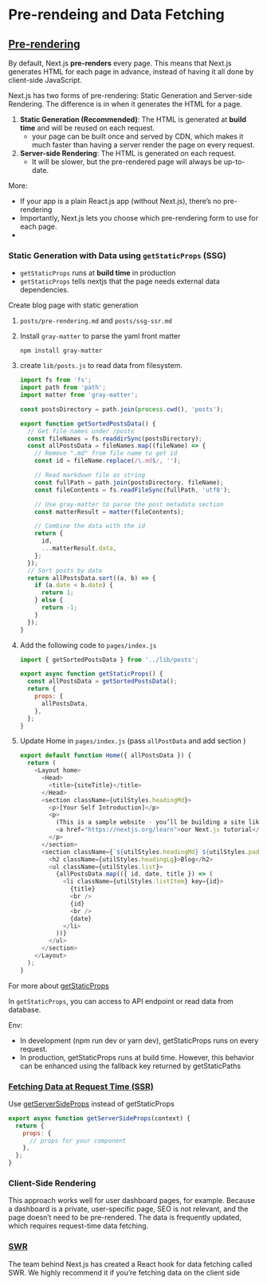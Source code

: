 # Pre-rendeing and Data Fetching

## [Pre-rendering](https://nextjs.org/docs/basic-features/pages#pre-rendering)

By default, Next.js **pre-renders** every page. This means that Next.js generates HTML for each page in advance, instead of having it all done by client-side JavaScript.

Next.js has two forms of pre-rendering: Static Generation and Server-side Rendering. The difference is in when it generates the HTML for a page.

1. **Static Generation (Recommended)**: The HTML is generated at **build time** and will be reused on each request.
    - your page can be built once and served by CDN, which makes it much faster than having a server render the page on every request.
1. **Server-side Rendering**: The HTML is generated on each request.
    - It will be slower, but the pre-rendered page will always be up-to-date.


More:
- If your app is a plain React.js app (without Next.js), there’s no pre-rendering
- Importantly, Next.js lets you choose which pre-rendering form to use for each page.
-

### Static Generation with Data using `getStaticProps` (SSG)

- `getStaticProps` runs at **build time** in production
- `getStaticProps` tells nextjs that the page needs external data dependencies.

Create blog page with static generation

1. `posts/pre-rendering.md` and `posts/ssg-ssr.md`
1. Install `gray-matter` to parse the yaml front matter
    ```
    npm install gray-matter
    ```
1. create `lib/posts.js` to read data from filesystem.

    ```js
    import fs from 'fs';
    import path from 'path';
    import matter from 'gray-matter';

    const postsDirectory = path.join(process.cwd(), 'posts');

    export function getSortedPostsData() {
      // Get file names under /posts
      const fileNames = fs.readdirSync(postsDirectory);
      const allPostsData = fileNames.map((fileName) => {
        // Remove ".md" from file name to get id
        const id = fileName.replace(/\.md$/, '');

        // Read markdown file as string
        const fullPath = path.join(postsDirectory, fileName);
        const fileContents = fs.readFileSync(fullPath, 'utf8');

        // Use gray-matter to parse the post metadata section
        const matterResult = matter(fileContents);

        // Combine the data with the id
        return {
          id,
          ...matterResult.data,
        };
      });
      // Sort posts by date
      return allPostsData.sort((a, b) => {
        if (a.date < b.date) {
          return 1;
        } else {
          return -1;
        }
      });
    }
    ```
1. Add the following code to `pages/index.js`
    ```js
    import { getSortedPostsData } from '../lib/posts';

    export async function getStaticProps() {
      const allPostsData = getSortedPostsData();
      return {
        props: {
          allPostsData,
        },
      };
    }
    ```
1. Update Home in `pages/index.js` (pass `allPostData` and add section )
    ```js
    export default function Home({ allPostsData }) {
      return (
        <Layout home>
          <Head>
            <title>{siteTitle}</title>
          </Head>
          <section className={utilStyles.headingMd}>
            <p>[Your Self Introduction]</p>
            <p>
              (This is a sample website - you’ll be building a site like this on{' '}
              <a href="https://nextjs.org/learn">our Next.js tutorial</a>.)
            </p>
          </section>
          <section className={`${utilStyles.headingMd} ${utilStyles.padding1px}`}>
            <h2 className={utilStyles.headingLg}>Blog</h2>
            <ul className={utilStyles.list}>
              {allPostsData.map(({ id, date, title }) => (
                <li className={utilStyles.listItem} key={id}>
                  {title}
                  <br />
                  {id}
                  <br />
                  {date}
                </li>
              ))}
            </ul>
          </section>
        </Layout>
      );
    }
    ```

For more about [getStaticProps](https://nextjs.org/docs/basic-features/data-fetching#getstaticprops-static-generation)

In `getStaticProps`, you can access to API endpoint or read data from database.

Env:
- In development (npm run dev or yarn dev), getStaticProps runs on every request.
- In production, getStaticProps runs at build time. However, this behavior can be enhanced using the fallback key returned by getStaticPaths

### [Fetching Data at Request Time (SSR)](https://nextjs.org/learn/basics/data-fetching/request-time)

Use [getServerSideProps](https://nextjs.org/docs/basic-features/data-fetching#getserversideprops-server-side-rendering) instead of getStaticProps

```js
export async function getServerSideProps(context) {
  return {
    props: {
      // props for your component
    },
  };
}
```

### Client-Side Rendering

This approach works well for user dashboard pages, for example. Because a dashboard is a private, user-specific page, SEO is not relevant, and the page doesn’t need to be pre-rendered. The data is frequently updated, which requires request-time data fetching.

### [SWR](https://swr.vercel.app/)

The team behind Next.js has created a React hook for data fetching called SWR. We highly recommend it if you’re fetching data on the client side
